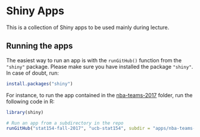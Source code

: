 # Shiny Apps

This is a collection of Shiny apps to be used mainly during lecture.


## Running the apps

The easiest way to run an app is with the `runGitHub()` function from the `"shiny"` package. Please make sure you have installed the package `"shiny"`. In case of doubt, run:

```R
install.packages("shiny")
```


For instance, to run the app contained in the [nba-teams-2017](/nba-teams-2017) folder, run the following code in R:

```R
library(shiny)

# Run an app from a subdirectory in the repo
runGitHub("stat154-fall-2017", "ucb-stat154", subdir = "apps/nba-teams-2017")
```
